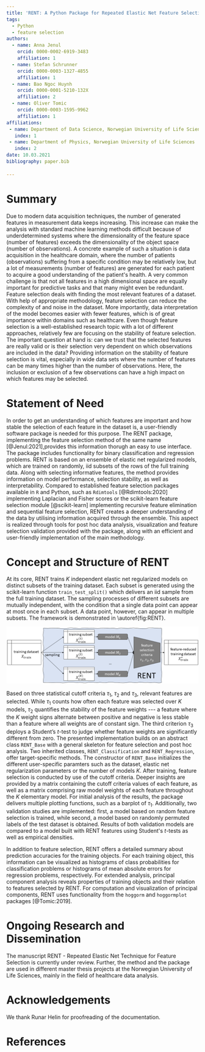 ```yaml
---
title: 'RENT: A Python Package for Repeated Elastic Net Feature Selection'
tags:
  - Python
  - feature selection
authors:
  - name: Anna Jenul
    orcid: 0000-0002-6919-3483
    affiliation: 1
  - name: Stefan Schrunner
    orcid: 0000-0003-1327-4855
    affiliation: 1
  - name: Bao Ngoc Huynh
    orcid: 0000-0001-5210-132X
    affiliation: 2
  - name: Oliver Tomic
    orcid: 0000-0003-1595-9962
    affiliation: 1
affiliations:
 - name: Department of Data Science, Norwegian University of Life Sciences
   index: 1
 - name: Department of Physics, Norwegian University of Life Sciences
   index: 2
date: 10.03.2021
bibliography: paper.bib

---
```


# Summary
Due to modern data acquisition techniques, the number of generated features in measurement data keeps increasing. This increase can make the analysis with standard machine learning methods difficult because of underdetermined systems where the dimensionality of the feature space (number of features) exceeds the dimensionality of the object space (number of observations). A concrete example of such a situation is data acquisition in the healthcare domain, where the number of patients (observations) suffering from a specific condition may be relatively low, but a lot of measurements (number of features) are generated for each patient to acquire a good understanding of the patient's health. A very common challenge is that not all features in a high dimensional space are equally important for predictive tasks and that many might even be redundant. Feature selection deals with finding the most relevant features of a dataset. With help of appropriate methodology, feature selection can reduce the complexity of and noise in the dataset. More importantly, data interpretation of the model becomes easier with fewer features, which is of great importance within domains such as healthcare. Even though feature selection is a well-established research topic with a lot of different approaches, relatively few are focusing on the stability of feature selection. The important question at hand is: can we trust that the selected features are really valid or is their selection very dependent on which observations are included in the data? Providing information on the stability of feature selection is vital, especially in wide data sets where the number of features can be many times higher than the number of observations. Here, the inclusion or exclusion of a few observations can have a high impact on which features may be selected.

# Statement of Need
In order to get an understanding of which features are important and how stable the selection of each feature in the dataset is, a user-friendly software package is needed for this purpose.
The RENT package, implementing the feature selection method of the same name [@Jenul:2021],provides this information thorugh an easy to use interface. The package includes functionality for binary classification and regression problems. RENT is based on an ensemble of elastic net regularized models, which are trained on randomly, iid subsets of the rows of the full training data. Along with selecting informative features, the method provides information on model performance, selection stability, as well as interpretability. Compared to established feature selection packages available in `R` and Python, such as `Rdimtools` [@Rdimtools:2020] implementing Laplacian and Fisher scores or the scikit-learn feature selection module [@scikit-learn] implementing recursive feature elimination and sequential feature selection, RENT creates a deeper understanding of the data by utilising information acquired through the ensemble. This aspect is realized through tools for post hoc data analysis, visualization and feature selection validation provided with the package, along with an efficient and user-friendly implementation of the main methodology.

# Concept and Structure of RENT
At its core, RENT trains $K$ independent elastic net regularized models on distinct subsets of the training dataset. Each subset is generated using the scikit-learn function `train_test_split()` which delivers an iid sample from the full training dataset. The sampling processes of different subsets are mutually independent, with the condition that a single data point can appear at most once in each subset. A data point, however, can appear in multiple subsets. The framework is demonstrated in \autoref{fig:RENT}.

![Summary of RENT method [@Jenul:2021].\label{fig:RENT}](images/RENT_overview.png)

Based on three statistical cutoff criteria $\tau_1$, $\tau_2$ and $\tau_3$, relevant features are selected. While $\tau_1$ counts how often each feature was selected over $K$ models, $\tau_2$ quantifies the stability of the feature weights --- a feature where the $K$ weight signs alternate between positive and negative is less stable than a feature where all weights are of constant sign. The third criterion $\tau_3$ deploys a Student’s $t$-test to judge whether feature weights are significantly different from zero. The presented implementation builds on an abstract class `RENT_Base` with a general skeleton for feature selection and post hoc analysis. Two inherited classes, `RENT_Classification` and `RENT_Regression`, offer target-specific methods. The constructor of `RENT_Base` initializes the different user-specific paramters such as the dataset, elastic net regularization parameters or the number of models $K$.
After training, feature selection is conducted by use of the cutoff criteria. Deeper insights are provided by a matrix containing the cutoff criteria values of each feature, as well as a matrix comprising raw model weights of each feature throughout the $K$ elementary model. For initial analysis of the results, the package delivers multiple plotting functions, such as a barplot of $\tau_1$. Additionally, two validation studies are implemented: first, a model based on random feature selection is trained, while second, a model based on randomly permuted labels of the test dataset is obtained. Results of both validation models are compared to a model built with RENT features using Student's $t$-tests as well as empirical densities.

In addition to feature selection, RENT offers a detailed summary about prediction accuracies for the training objects. For each training object, this information can be visualized as histograms of class probabilities for classification problems or histograms of mean absolute errors for regression problems, respectively. For extended analysis,  principal component analysis reveals properties of training objects and their relation to features selected by RENT. For computation and visualization of principal components, RENT uses functionality from the `hoggorm` and `hoggormplot` packages [@Tomic:2019].

# Ongoing Research and Dissemination
The manuscript RENT - Repeated Elastic Net Technique for Feature Selection is currently under review. Further, the method and the package are used in
different master thesis projects at the Norwegian University of Life Sciences, mainly in the field of healthcare data analysis.

# Acknowledgements
We thank Runar Helin for proofreading of the documentation.

# References
